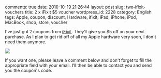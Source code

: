 comments: true
date: 2010-10-19 21:26:44
layout: post
slug: two-ifixit-vouchers
title: 2 x iFixit $5 voucher
wordpress_id: 2228
category: English
tags: Apple, coupon, discount, Hardware, ifixit, iPad, iPhone, iPod, MacBook, shop, store, voucher

I've just got 2 coupons from [iFixit](http://www.ifixit.com/Parts-Store). They'll give you $5 off on your next purchase. As I plan to get rid off of all my Apple hardware very soon, I don't need them anymore.

![](/static/uploads/2010/10/ifixit-voucher.jpg)

If you want one, please leave a comment below and don't forget to fill the appropriate field with your email. I'll then be able to contact you and send you the coupon's code.
